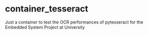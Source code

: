 # container_tesseract

Just a container to test the OCR performances of pytesseract for the Embedded System Project at University
